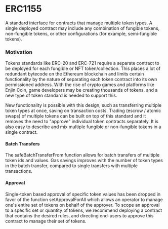 # ERC1155

A standard interface for contracts that manage multiple token types. A single deployed contract may include any combination of fungible tokens, non-fungible tokens, or other configurations \(for example, semi-fungible tokens\).

### Motivation <a id="motivation"></a>

Tokens standards like ERC-20 and ERC-721 require a separate contract to be deployed for each fungible or NFT token/collection. This places a lot of redundant bytecode on the Ethereum blockchain and limits certain functionality by the nature of separating each token contract into its own permissioned address. With the rise of crypto games and platforms like Enjin Coin, game developers may be creating thousands of tokens, and a new type of token standard is needed to support this.

New functionality is possible with this design, such as transferring multiple token types at once, saving on transaction costs. Trading \(escrow / atomic swaps\) of multiple tokens can be built on top of this standard and it removes the need to "approve" individual token contracts separately. It is also easy to describe and mix multiple fungible or non-fungible tokens in a single contract.

#### Batch Transfers <a id="batch-transfers"></a>

The safeBatchTransferFrom function allows for batch transfers of multiple token ids and values. Gas savings improves with the number of token types in the batch transfer, compared to single transfers with multiple transactions.

#### Approval <a id="approval"></a>

Single-token based approval of specific token values has been dropped in favor of the function setApprovalForAll which allows an operator to manage one's entire set of tokens on behalf of the approver. To scope an approval to a specific set or quantity of tokens, we recommend deploying a contract that contains the desired rules, and directing end-users to approve this contract to manage their set of tokens.

